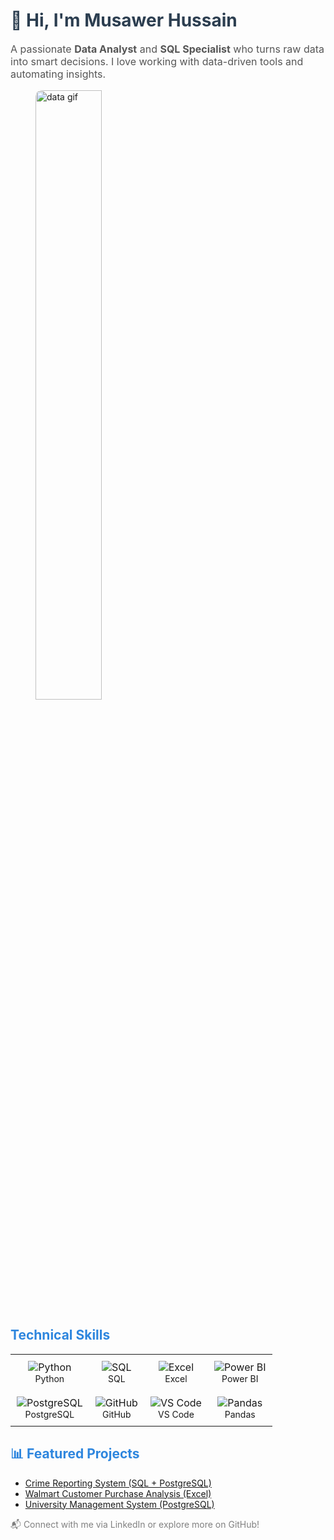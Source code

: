 <h1 style="font-size: 28px; font-weight: bold; color: #2c3e50;">
  👋 Hi, I'm Musawer Hussain
</h1>

<p style="font-size: 16px; color: #555;">
  A passionate <strong>Data Analyst</strong> and <strong>SQL Specialist</strong> who turns raw data into smart decisions.  
  I love working with data-driven tools and automating insights.
</p>

<!-- GIF Section -->
<div style="margin:0 40px;">
  <img src="https://media.giphy.com/media/qgQUggAC3Pfv687qPC/giphy.gif" alt="data gif"  width="50%" style="border-radius: 10px ;" />
</div>

<!-- Skills Table -->
<h2 style="color: #2e86de;">Technical Skills</h2>

<table>
  <tr>
    <td align="center" style="padding: 10px;">
      <img src="https://img.icons8.com/color/48/000000/python.png" alt="Python" /><br />
      <span style="font-size: 14px;">Python</span>
    </td>
    <td align="center" style="padding: 10px;">
      <img src="https://img.icons8.com/ios-filled/50/1C1C1C/sql.png" alt="SQL" /><br />
      <span style="font-size: 14px;">SQL</span>
    </td>
    <td align="center" style="padding: 10px;">
      <img src="https://img.icons8.com/color/48/000000/microsoft-excel-2019.png" alt="Excel" /><br />
      <span style="font-size: 14px;">Excel</span>
    </td>
    <td align="center" style="padding: 10px;">
      <img src="https://img.icons8.com/color/48/000000/power-bi.png" alt="Power BI" /><br />
      <span style="font-size: 14px;">Power BI</span>
    </td>
  </tr>
  <tr>
    <td align="center" style="padding: 10px;">
      <img src="https://img.icons8.com/color/48/000000/postgreesql.png" alt="PostgreSQL" /><br />
      <span style="font-size: 14px;">PostgreSQL</span>
    </td>
    <td align="center" style="padding: 10px;">
      <img src="https://img.icons8.com/color/48/000000/github--v1.png" alt="GitHub" /><br />
      <span style="font-size: 14px;">GitHub</span>
    </td>
    <td align="center" style="padding: 10px;">
      <img src="https://img.icons8.com/color/48/000000/visual-studio-code-2019.png" alt="VS Code" /><br />
      <span style="font-size: 14px;">VS Code</span>
    </td>
    <td align="center" style="padding: 10px;">
      <img src="https://img.icons8.com/color/48/000000/pandas.png" alt="Pandas" /><br />
      <span style="font-size: 14px;">Pandas</span>
    </td>
  </tr>
</table>

<!-- Projects -->
<h2 style="color: #2e86de;">📊 Featured Projects</h2>
<ul>
  <li><a href="https://github.com/Musawerhussainkhoso/crime-incident-reporting_system_sql-project" target="_blank">Crime Reporting System (SQL + PostgreSQL)</a></li>
  <li><a href="https://github.com/Musawerhussainkhoso/walmart-customer-dashboard" target="_blank">Walmart Customer Purchase Analysis (Excel)</a></li>
  <li><a href="https://github.com/Musawerhussainkhoso/University-Management-System-PostgreSQL" target="_blank">University Management System (PostgreSQL)</a></li>
</ul>

<p style="font-size: 14px; color: gray;">
  📬 Connect with me via LinkedIn or explore more on GitHub!
</p>
